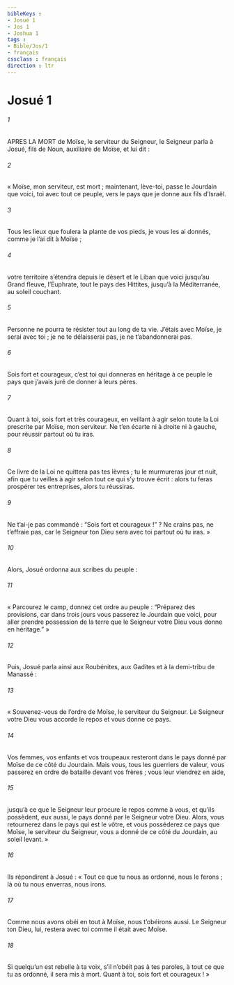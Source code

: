 ```yaml
---
bibleKeys : 
- Josué 1
- Jos 1
- Joshua 1
tags : 
- Bible/Jos/1
- français
cssclass : français
direction : ltr
---
```


# Josué 1

###### 1
APRES LA MORT de Moïse, le serviteur du Seigneur, le Seigneur parla à Josué, fils de Noun, auxiliaire de Moïse, et lui dit :
###### 2
« Moïse, mon serviteur, est mort ; maintenant, lève-toi, passe le Jourdain que voici, toi avec tout ce peuple, vers le pays que je donne aux fils d’Israël.
###### 3
Tous les lieux que foulera la plante de vos pieds, je vous les ai donnés, comme je l’ai dit à Moïse ;
###### 4
votre territoire s’étendra depuis le désert et le Liban que voici jusqu’au Grand fleuve, l’Euphrate, tout le pays des Hittites, jusqu’à la Méditerranée, au soleil couchant.
###### 5
Personne ne pourra te résister tout au long de ta vie. J’étais avec Moïse, je serai avec toi ; je ne te délaisserai pas, je ne t’abandonnerai pas.
###### 6
Sois fort et courageux, c’est toi qui donneras en héritage à ce peuple le pays que j’avais juré de donner à leurs pères.
###### 7
Quant à toi, sois fort et très courageux, en veillant à agir selon toute la Loi prescrite par Moïse, mon serviteur. Ne t’en écarte ni à droite ni à gauche, pour réussir partout où tu iras.
###### 8
Ce livre de la Loi ne quittera pas tes lèvres ; tu le murmureras jour et nuit, afin que tu veilles à agir selon tout ce qui s’y trouve écrit : alors tu feras prospérer tes entreprises, alors tu réussiras.
###### 9
Ne t’ai-je pas commandé : “Sois fort et courageux !” ? Ne crains pas, ne t’effraie pas, car le Seigneur ton Dieu sera avec toi partout où tu iras. »
###### 10
Alors, Josué ordonna aux scribes du peuple :
###### 11
« Parcourez le camp, donnez cet ordre au peuple : “Préparez des provisions, car dans trois jours vous passerez le Jourdain que voici, pour aller prendre possession de la terre que le Seigneur votre Dieu vous donne en héritage.” »
###### 12
Puis, Josué parla ainsi aux Roubénites, aux Gadites et à la demi-tribu de Manassé :
###### 13
« Souvenez-vous de l’ordre de Moïse, le serviteur du Seigneur. Le Seigneur votre Dieu vous accorde le repos et vous donne ce pays.
###### 14
Vos femmes, vos enfants et vos troupeaux resteront dans le pays donné par Moïse de ce côté du Jourdain. Mais vous, tous les guerriers de valeur, vous passerez en ordre de bataille devant vos frères ; vous leur viendrez en aide,
###### 15
jusqu’à ce que le Seigneur leur procure le repos comme à vous, et qu’ils possèdent, eux aussi, le pays donné par le Seigneur votre Dieu. Alors, vous retournerez dans le pays qui est le vôtre, et vous posséderez ce pays que Moïse, le serviteur du Seigneur, vous a donné de ce côté du Jourdain, au soleil levant. »
###### 16
Ils répondirent à Josué : « Tout ce que tu nous as ordonné, nous le ferons ; là où tu nous enverras, nous irons.
###### 17
Comme nous avons obéi en tout à Moïse, nous t’obéirons aussi. Le Seigneur ton Dieu, lui, restera avec toi comme il était avec Moïse.
###### 18
Si quelqu’un est rebelle à ta voix, s’il n’obéit pas à tes paroles, à tout ce que tu as ordonné, il sera mis à mort. Quant à toi, sois fort et courageux ! »
